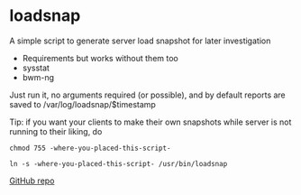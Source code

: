 loadsnap
========
A simple script to generate server load snapshot for later investigation

- Requirements but works without them too
-  sysstat
-  bwm-ng

Just run it, no arguments required (or possible), and by default reports are saved to
/var/log/loadsnap/$timestamp

Tip: if you want your clients to make their own snapshots while server is not running to their liking, do

  `chmod 755 -where-you-placed-this-script-`

  `ln -s -where-you-placed-this-script- /usr/bin/loadsnap`


[GitHub repo](https://github.com/horzadome/loadsnap/)